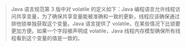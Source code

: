 > Java 语言规范第 3 版中对 volatile 的定义如下：Java 编程语言允许线程访问共享变量，为了确保共享变量能被准确和一致的更新，线程应该确保通过排他锁单独获取这个变量。Java 语言提供了 volatile，在某些情况下比锁要更加方便。如果一个字段被声明成 volatile，Java 线程内存模型确保所有线程看到这个变量的值是一致的。



